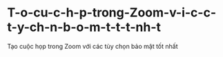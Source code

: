 # T-o-cu-c-h-p-trong-Zoom-v-i-c-c-t-y-ch-n-b-o-m-t-t-t-nh-t
Tạo cuộc họp trong Zoom với các tùy chọn bảo mật tốt nhất
